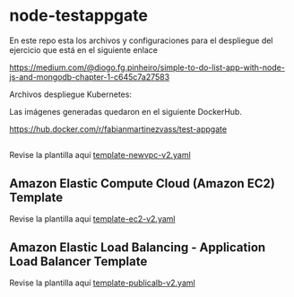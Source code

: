 # node-testappgate

En este repo esta los archivos y configuraciones para el despliegue del ejercicio que está en el siguiente enlace

https://medium.com/@diogo.fg.pinheiro/simple-to-do-list-app-with-node-js-and-mongodb-chapter-1-c645c7a27583

Archivos despliegue Kubernetes:

Las imágenes generadas quedaron en el siguiente DockerHub.

https://hub.docker.com/r/fabianmartinezvass/test-appgate

## 
Revise la plantilla aquí  [template-newvpc-v2.yaml](templates/template-newvpc-v2.yaml)

## Amazon Elastic Compute Cloud (Amazon EC2) Template
Revise la plantilla aquí  [template-ec2-v2.yaml](templates/template-ec2-v2.yaml)

## Amazon Elastic Load Balancing - Application Load Balancer Template
Revise la plantilla aquí  [template-publicalb-v2.yaml](templates/template-publicalb-v2.yaml)
